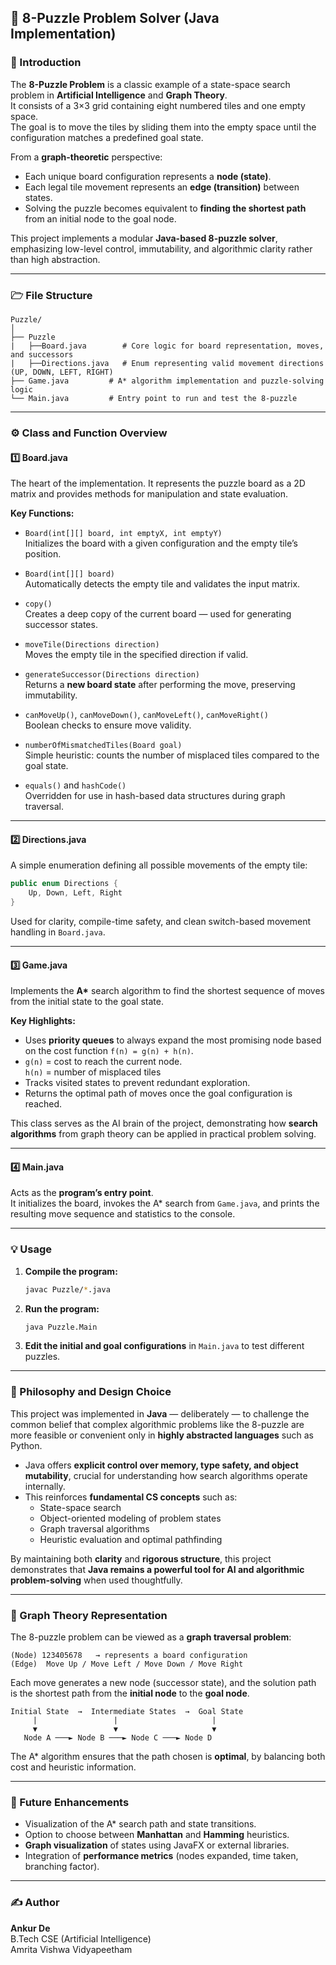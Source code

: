 ## 🧩 8-Puzzle Problem Solver (Java Implementation)

### 📖 Introduction

The **8-Puzzle Problem** is a classic example of a state-space search problem in **Artificial Intelligence** and **Graph Theory**.  
It consists of a 3×3 grid containing eight numbered tiles and one empty space.  
The goal is to move the tiles by sliding them into the empty space until the configuration matches a predefined goal state.

From a **graph-theoretic** perspective:
- Each unique board configuration represents a **node (state)**.  
- Each legal tile movement represents an **edge (transition)** between states.  
- Solving the puzzle becomes equivalent to **finding the shortest path** from an initial node to the goal node.

This project implements a modular **Java-based 8-puzzle solver**, emphasizing low-level control, immutability, and algorithmic clarity rather than high abstraction.

---

### 🗁 File Structure

```
Puzzle/
│
├── Puzzle
|   ├──Board.java        # Core logic for board representation, moves, and successors
|   ├──Directions.java   # Enum representing valid movement directions (UP, DOWN, LEFT, RIGHT)
├── Game.java         # A* algorithm implementation and puzzle-solving logic
└── Main.java         # Entry point to run and test the 8-puzzle
```

---

### ⚙️ Class and Function Overview

#### **1️⃣ Board.java**
The heart of the implementation. It represents the puzzle board as a 2D matrix and provides methods for manipulation and state evaluation.

**Key Functions:**
- `Board(int[][] board, int emptyX, int emptyY)`  
  Initializes the board with a given configuration and the empty tile’s position.

- `Board(int[][] board)`  
  Automatically detects the empty tile and validates the input matrix.

- `copy()`  
  Creates a deep copy of the current board — used for generating successor states.

- `moveTile(Directions direction)`  
  Moves the empty tile in the specified direction if valid.

- `generateSuccessor(Directions direction)`  
  Returns a **new board state** after performing the move, preserving immutability.

- `canMoveUp()`, `canMoveDown()`, `canMoveLeft()`, `canMoveRight()`  
  Boolean checks to ensure move validity.

- `numberOfMismatchedTiles(Board goal)`  
  Simple heuristic: counts the number of misplaced tiles compared to the goal state.

- `equals()` and `hashCode()`  
  Overridden for use in hash-based data structures during graph traversal.

---

#### **2️⃣ Directions.java**
A simple enumeration defining all possible movements of the empty tile:
```java
public enum Directions {
    Up, Down, Left, Right
}
```

Used for clarity, compile-time safety, and clean switch-based movement handling in `Board.java`.

---

#### **3️⃣ Game.java**
Implements the **A\*** search algorithm to find the shortest sequence of moves from the initial state to the goal state.

**Key Highlights:**
- Uses **priority queues** to always expand the most promising node based on the cost function `f(n) = g(n) + h(n)`.
- `g(n)` = cost to reach the current node.  
  `h(n)` = number of misplaced tiles
- Tracks visited states to prevent redundant exploration.
- Returns the optimal path of moves once the goal configuration is reached.

This class serves as the AI brain of the project, demonstrating how **search algorithms** from graph theory can be applied in practical problem solving.

---

#### **4️⃣ Main.java**
Acts as the **program’s entry point**.  
It initializes the board, invokes the A* search from `Game.java`, and prints the resulting move sequence and statistics to the console.

---

### 💡 Usage

1. **Compile the program:**
   ```bash
   javac Puzzle/*.java
   ```

2. **Run the program:**
   ```bash
   java Puzzle.Main
   ```

3. **Edit the initial and goal configurations** in `Main.java` to test different puzzles.

---

### 🧠 Philosophy and Design Choice

This project was implemented in **Java** — deliberately — to challenge the common belief that complex algorithmic problems like the 8-puzzle are more feasible or convenient only in **highly abstracted languages** such as Python.

- Java offers **explicit control over memory, type safety, and object mutability**, crucial for understanding how search algorithms operate internally.
- This reinforces **fundamental CS concepts** such as:
  - State-space search  
  - Object-oriented modeling of problem states  
  - Graph traversal algorithms  
  - Heuristic evaluation and optimal pathfinding

By maintaining both **clarity** and **rigorous structure**, this project demonstrates that **Java remains a powerful tool for AI and algorithmic problem-solving** when used thoughtfully.

---

### 🧩 Graph Theory Representation

The 8-puzzle problem can be viewed as a **graph traversal problem**:

```
(Node) 123405678   → represents a board configuration
(Edge)  Move Up / Move Left / Move Down / Move Right
```

Each move generates a new node (successor state), and the solution path is the shortest path from the **initial node** to the **goal node**.

```text
Initial State  →  Intermediate States  →  Goal State
     |                 |                     |
     ▼                 ▼                     ▼
   Node A ───► Node B ───► Node C ───► Node D
```

The A* algorithm ensures that the path chosen is **optimal**, by balancing both cost and heuristic information.

---

### 🧩 Future Enhancements
- Visualization of the A* search path and state transitions.  
- Option to choose between **Manhattan** and **Hamming** heuristics.  
- **Graph visualization** of states using JavaFX or external libraries.  
- Integration of **performance metrics** (nodes expanded, time taken, branching factor).

---

### ✍️ Author
**Ankur De**  
B.Tech CSE (Artificial Intelligence)  
Amrita Vishwa Vidyapeetham

